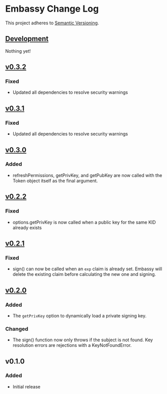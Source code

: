 # Embassy Change Log

This project adheres to [Semantic Versioning](http://semver.org/).

## [Development]

Nothing yet!

## [v0.3.2]

### Fixed

- Updated all dependencies to resolve security warnings

## [v0.3.1]

### Fixed

- Updated all dependencies to resolve security warnings

## [v0.3.0]

### Added

- refreshPermissions, getPrivKey, and getPubKey are now called with the Token object itself as the final argument.

## [v0.2.2]

### Fixed

- options.getPrivKey is now called when a public key for the same KID already exists

## [v0.2.1]

### Fixed

- sign() can now be called when an `exp` claim is already set. Embassy will delete the existing claim before calculating the new one and signing.

## [v0.2.0]

### Added

- The `getPrivKey` option to dynamically load a private signing key.

### Changed

- The sign() function now only throws if the subject is not found. Key resolution errors are rejections with a KeyNotFoundError.

## v0.1.0

### Added

- Initial release

[development]: https://github.com/TomFrost/Embassy/compare/v0.3.2...HEAD
[v0.3.2]: https://github.com/TomFrost/Embassy/compare/v0.3.1...v0.3.2
[v0.3.1]: https://github.com/TomFrost/Embassy/compare/v0.3.0...v0.3.1
[v0.3.0]: https://github.com/TomFrost/Embassy/compare/v0.2.2...v0.3.0
[v0.2.2]: https://github.com/TomFrost/Embassy/compare/v0.2.1...v0.2.2
[v0.2.1]: https://github.com/TomFrost/Embassy/compare/v0.2.0...v0.2.1
[v0.2.0]: https://github.com/TomFrost/Embassy/compare/v0.1.0...v0.2.0
